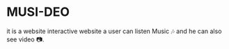 # MUSI-DEO
it is a website interactive website a user can listen Music 🎶 and he can also see video 📷.
